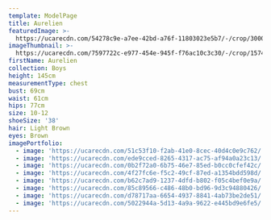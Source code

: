 ```yaml
---
template: ModelPage
title: Aurelien
featuredImage: >-
  https://ucarecdn.com/54278c9e-a7ee-42bd-a76f-11803023e5b7/-/crop/3000x1406/0,0/-/preview/
imageThumbnail: >-
  https://ucarecdn.com/7597722c-e977-454e-945f-f76ac10c3c30/-/crop/1574x1930/294,167/-/preview/
firstName: Aurelien
collection: Boys
height: 145cm
measurementType: chest
bust: 69cm
waist: 61cm
hips: 77cm
size: 10-12
shoeSize: '38'
hair: Light Brown
eyes: Brown
imagePortfolio:
  - image: 'https://ucarecdn.com/51c53f10-f2ab-41e0-8cec-40d4c0e9c762/'
  - image: 'https://ucarecdn.com/ede9cced-8265-4317-ac75-af94a0a23c13/'
  - image: 'https://ucarecdn.com/0b2f72a0-6b75-46e7-85ed-b0cc0cfef42c/'
  - image: 'https://ucarecdn.com/4f27fc6e-f5c2-49cf-87ed-a1354bdd598d/'
  - image: 'https://ucarecdn.com/b62c7ad9-1237-4dfd-b802-f05c4bef0e9a/'
  - image: 'https://ucarecdn.com/85c89566-c486-48b0-bd96-9d3c94880426/'
  - image: 'https://ucarecdn.com/d78717aa-6654-4937-8841-4ab73be2de51/'
  - image: 'https://ucarecdn.com/5022944a-5d13-4a9a-9622-e445bd9e6fe5/'
---
```



